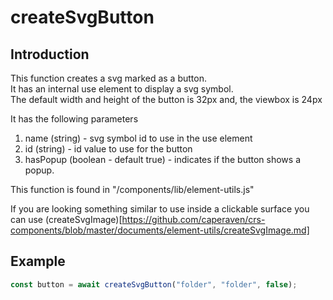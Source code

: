 # createSvgButton

## Introduction
This function creates a svg marked as a button.  
It has an internal use element to display a svg symbol.  
The default width and height of the button is 32px and, the viewbox is 24px

It has the following parameters

1. name (string) - svg symbol id to use in the use element
1. id (string) - id value to use for the button
1. hasPopup (boolean - default true) - indicates if the button shows a popup.

This function is found in "/components/lib/element-utils.js"  

If you are looking something similar to use inside a clickable surface you can use (createSvgImage)[https://github.com/caperaven/crs-components/blob/master/documents/element-utils/createSvgImage.md]

## Example

```js
const button = await createSvgButton("folder", "folder", false);
```
